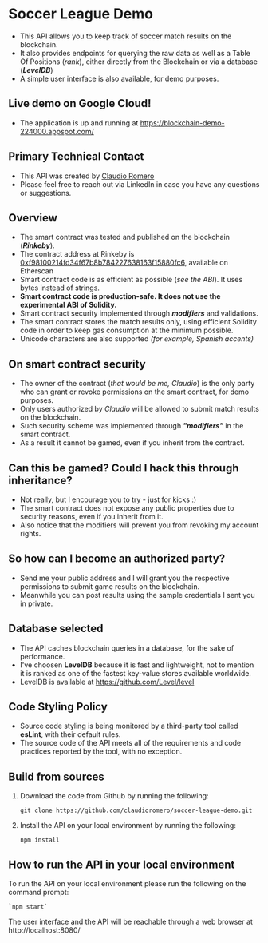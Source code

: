 # Soccer League Demo
- This API allows you to keep track of soccer match results on the blockchain.
- It also provides endpoints for querying the raw data as well as a Table Of Positions (*rank*), 
either directly from the Blockchain or via a database (***LevelDB***)
- A simple user interface is also available, for demo purposes.

## Live demo on Google Cloud!
- The application is up and running at https://blockchain-demo-224000.appspot.com/ 

## Primary Technical Contact
- This API was created by [Claudio Romero](https://ar.linkedin.com/in/claudioromero)
- Please feel free to reach out via LinkedIn in case you have any questions or suggestions.

## Overview
- The smart contract was tested and published on the blockchain (***Rinkeby***). 
- The contract address at Rinkeby is [0xf98100214fd34f67b8b784227638163f15880fc6](https://rinkeby.etherscan.io/address/0xf98100214fd34f67b8b784227638163f15880fc6), available on Etherscan
- Smart contract code is as efficient as possible (*see the ABI*). It uses bytes instead of strings.
- **Smart contract code is production-safe. It does not use the experimental ABI of Solidity.**
- Smart contract security implemented through ***modifiers*** and validations.
- The smart contract stores the match results only, using efficient Solidity code in order to keep gas consumption at the minimum possible.
- Unicode characters are also supported *(for example, Spanish accents)*

## On smart contract security
- The owner of the contract (*that would be me, Claudio*) is the only party who can grant or revoke permissions on the smart contract, for demo purposes.
- Only users authorized by *Claudio* will be allowed to submit match results on the blockchain.
- Such security scheme was implemented through ***"modifiers"*** in the smart contract. 
- As a result it cannot be gamed, even if you inherit from the contract.

## Can this be gamed? Could I hack this through inheritance?
- Not really, but I encourage you to try - just for kicks :)
- The smart contract does not expose any public properties due to security reasons, even if you inherit from it.
- Also notice that the modifiers will prevent you from revoking my account rights.

## So how can I become an authorized party?
- Send me your public address and I will grant you the respective permissions to submit game results on the blockchain.
- Meanwhile you can post results using the sample credentials I sent you in private.

## Database selected
- The API caches blockchain queries in a database, for the sake of performance.
- I've choosen **LevelDB** because it is fast and lightweight, not to mention it is ranked as one of the fastest key-value stores available worldwide.
- LevelDB is available at https://github.com/Level/level

## Code Styling Policy
- Source code styling is being monitored by a third-party tool called **esLint**, with their default rules.
- The source code of the API meets all of the requirements and code practices reported by the tool, with no exception.

## Build from sources

1) Download the code from Github by running the following:

    `git clone https://github.com/claudioromero/soccer-league-demo.git`


2) Install the API on your local environment by running the following:

    `npm install`

## How to run the API in your local environment

To run the API on your local environment please run the following on the command prompt:

    `npm start`

The user interface and the API will be reachable through a web browser at http://localhost:8080/

